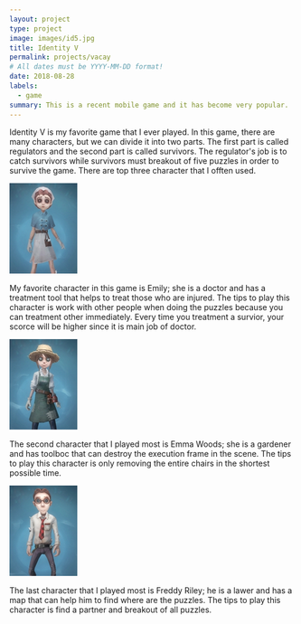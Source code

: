 ```yaml
---
layout: project
type: project
image: images/id5.jpg
title: Identity V
permalink: projects/vacay
# All dates must be YYYY-MM-DD format!
date: 2018-08-28
labels:
  - game
summary: This is a recent mobile game and it has become very popular.
---
```


Identity V is my favorite game that I ever played. In this game, there are many characters, but we can divide it into two parts. The first part is called regulators and the second part is called survivors. The regulator's job is to catch survivors while survivors must breakout of five puzzles in order to survive the game. There are top three character that I offten used.

<div class="ui small rounded images">
  <img class="ui image" src="../images/doctor.jpg">
</div>

My favorite character in this game is Emily; she is a doctor and has a treatment tool that helps to treat those who are injured. The tips to play this character is work with other people when doing the puzzles because you can treatment other immediately. Every time you treatment a survior, your scorce will be higher since it is main job of doctor.

<div class="ui small rounded images">
  <img class="ui image" src="../images/gardener.jpg">
</div>  

The second character that I played most is Emma Woods; she is a gardener and has toolboc that can destroy the execution frame in the scene. The tips to play this character is only removing the entire chairs in the shortest possible time.

<div class="ui small rounded images">
  <img class="ui image" src="../images/lawer.jpg">
</div>  

The last character that I played most is Freddy Riley; he is a lawer and has a map that can help him to find where are the puzzles. The tips to play this character is find a partner and breakout of all puzzles.
